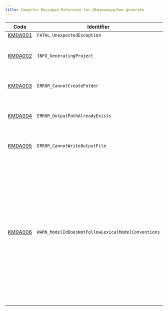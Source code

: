 ```yaml
---
title: Compiler Messages Reference for @keymanapp/kmc-generate
---
```


 Code | Identifier | Message
------|------------|---------
[KM0A001](km0a001) | `FATAL_UnexpectedException` | 
[KM0A002](km0a002) | `INFO_GeneratingProject` | Generating project of type &lt;param&gt; with id &lt;param&gt;
[KM0A003](km0a003) | `ERROR_CannotCreateFolder` | This is an internal error; the message will vary
[KM0A004](km0a004) | `ERROR_OutputPathAlreadyExists` | Output path &lt;param&gt; already exists, not overwriting
[KM0A005](km0a005) | `ERROR_CannotWriteOutputFile` | This is an internal error; the message will vary
[KM0A006](km0a006) | `WARN_ModelIdDoesNotFollowLexicalModelConventions` | The id &lt;param&gt; does not follow the recommended model id conventions\. The id should be all lower case, include only alphanumeric characters and underscore \(\_\), not start with a digit, and should have the structure &lt;author&gt;\.&lt;bcp47&gt;\.&lt;uniq&gt;
